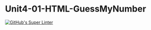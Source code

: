 # Unit4-01-HTML-GuessMyNumber
[![GitHub's Super Linter](https://github.com/ICS20-Programming-davidu/Unit4-01-HTML-GuessMyNumber/workflows/GitHub's%20Super%20Linter/badge.svg)](https://github.com/ICS20-Programming-davidu/Unit4-01-HTML-GuessMyNumber/actions)
